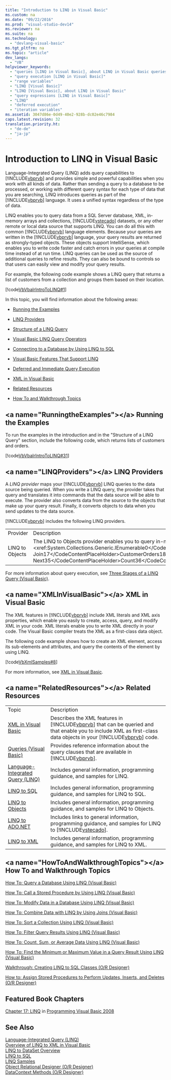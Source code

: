 ```yaml
---
title: "Introduction to LINQ in Visual Basic"
ms.custom: na
ms.date: "09/22/2016"
ms.prod: "visual-studio-dev14"
ms.reviewer: na
ms.suite: na
ms.technology: 
  - "devlang-visual-basic"
ms.tgt_pltfrm: na
ms.topic: "article"
dev_langs: 
  - "VB"
helpviewer_keywords: 
  - "queries [LINQ in Visual Basic], about LINQ in Visual Basic queries"
  - "query execution [LINQ in Visual Basic]"
  - "range variables"
  - "LINQ [Visual Basic]"
  - "LINQ [Visual Basic], about LINQ in Visual Basic"
  - "query expressions [LINQ in Visual Basic]"
  - "LINQ"
  - "deferred execution"
  - "iteration variables"
ms.assetid: 3047d86e-0d49-40e2-928b-dc02e46c7984
caps.latest.revision: 32
translation.priority.ht: 
  - "de-de"
  - "ja-jp"
---
```

# Introduction to LINQ in Visual Basic
Language-Integrated Query (LINQ) adds query capabilities to [!INCLUDE[vbprvb](../vs140/includes/vbprvb_md.md)] and provides simple and powerful capabilities when you work with all kinds of data. Rather than sending a query to a database to be processed, or working with different query syntax for each type of data that you are searching, LINQ introduces queries as part of the [!INCLUDE[vbprvb](../vs140/includes/vbprvb_md.md)] language. It uses a unified syntax regardless of the type of data.  
  
 LINQ enables you to query data from a SQL Server database, XML, in-memory arrays and collections, [!INCLUDE[vstecado](../vs140/includes/vstecado_md.md)] datasets, or any other remote or local data source that supports LINQ. You can do all this with common [!INCLUDE[vbprvb](../vs140/includes/vbprvb_md.md)] language elements. Because your queries are written in the [!INCLUDE[vbprvb](../vs140/includes/vbprvb_md.md)] language, your query results are returned as strongly-typed objects. These objects support IntelliSense, which enables you to write code faster and catch errors in your queries at compile time instead of at run time. LINQ queries can be used as the source of additional queries to refine results. They can also be bound to controls so that users can easily view and modify your query results.  
  
 For example, the following code example shows a LINQ query that returns a list of customers from a collection and groups them based on their location.  
  
 [!code[VbVbalrIntroToLINQ#1](../vs140/codesnippet/VisualBasic/introduction-to-linq-in-visual-basic_1.vb)]  
  
 In this topic, you will find information about the following areas:  
  
-   [Running the Examples](#RunningtheExamples)  
  
-   [LINQ Providers](#LINQProviders)  
  
-   [Structure of a LINQ Query](#StructureOfALINQQuery)  
  
-   [Visual Basic LINQ Query Operators](#VisualBasicLINQQueryOperators)  
  
-   [Connecting to a Database by Using LINQ to SQL](#ConnectingToADatabase)  
  
-   [Visual Basic Features That Support LINQ](#VisualBasicFeaturesThatSupportLINQ)  
  
-   [Deferred and Immediate Query Execution](#QueryExecution)  
  
-   [XML in Visual Basic](#XMLInVisualBasic)  
  
-   [Related Resources](#RelatedResources)  
  
-   [How To and Walkthrough Topics](#HowToAndWalkthroughTopics)  
  
##  \<a name="RunningtheExamples">\</a> Running the Examples  
 To run the examples in the introduction and in the "Structure of a LINQ Query" section, include the following code, which returns lists of customers and orders.  
  
 [!code[VbVbalrIntroToLINQ#31](../vs140/codesnippet/VisualBasic/introduction-to-linq-in-visual-basic_2.vb)]  
  
##  \<a name="LINQProviders">\</a> LINQ Providers  
 A *LINQ provider* maps your [!INCLUDE[vbprvb](../vs140/includes/vbprvb_md.md)] LINQ queries to the data source being queried. When you write a LINQ query, the provider takes that query and translates it into commands that the data source will be able to execute. The provider also converts data from the source to the objects that make up your query result. Finally, it converts objects to data when you send updates to the data source.  
  
 [!INCLUDE[vbprvb](../vs140/includes/vbprvb_md.md)] includes the following LINQ providers.  
  
|||  
|-|-|  
|Provider|Description|  
|LINQ to Objects|The LINQ to Objects provider enables you to query in-memory collections and arrays. If an object supports either the \<xref:System.Collections.IEnumerable*> or <xref:System.Collections.Generic.IEnumerable<CodeContentPlaceHolder>0\</CodeContentPlaceHolder>From<CodeContentPlaceHolder>1\</CodeContentPlaceHolder>From<CodeContentPlaceHolder>2\</CodeContentPlaceHolder>Aggregate<CodeContentPlaceHolder>3\</CodeContentPlaceHolder>From<CodeContentPlaceHolder>4\</CodeContentPlaceHolder>From<CodeContentPlaceHolder>5\</CodeContentPlaceHolder>Aggregate<CodeContentPlaceHolder>6\</CodeContentPlaceHolder>customers<CodeContentPlaceHolder>7\</CodeContentPlaceHolder>cust<CodeContentPlaceHolder>8\</CodeContentPlaceHolder>Where<CodeContentPlaceHolder>9\</CodeContentPlaceHolder>Where<CodeContentPlaceHolder>10\</CodeContentPlaceHolder>Select<CodeContentPlaceHolder>11\</CodeContentPlaceHolder>Select<CodeContentPlaceHolder>12\</CodeContentPlaceHolder>Select<CodeContentPlaceHolder>13\</CodeContentPlaceHolder>From<CodeContentPlaceHolder>14\</CodeContentPlaceHolder>Join<CodeContentPlaceHolder>15\</CodeContentPlaceHolder>Group Join<CodeContentPlaceHolder>16\</CodeContentPlaceHolder>Group Join<CodeContentPlaceHolder>17\</CodeContentPlaceHolder>CustomerOrders<CodeContentPlaceHolder>18\</CodeContentPlaceHolder>OrderTotal<CodeContentPlaceHolder>19\</CodeContentPlaceHolder>From<CodeContentPlaceHolder>20\</CodeContentPlaceHolder>Aggregate<CodeContentPlaceHolder>21\</CodeContentPlaceHolder>From<CodeContentPlaceHolder>22\</CodeContentPlaceHolder>Select<CodeContentPlaceHolder>23\</CodeContentPlaceHolder>From<CodeContentPlaceHolder>24\</CodeContentPlaceHolder>Aggregate<CodeContentPlaceHolder>25\</CodeContentPlaceHolder>From<CodeContentPlaceHolder>26\</CodeContentPlaceHolder>Aggregate<CodeContentPlaceHolder>27\</CodeContentPlaceHolder>Aggregate<CodeContentPlaceHolder>28\</CodeContentPlaceHolder>Aggregate<CodeContentPlaceHolder>29\</CodeContentPlaceHolder>Aggregate<CodeContentPlaceHolder>30\</CodeContentPlaceHolder>Aggregate<CodeContentPlaceHolder>31\</CodeContentPlaceHolder>true<CodeContentPlaceHolder>32\</CodeContentPlaceHolder>true<CodeContentPlaceHolder>33\</CodeContentPlaceHolder>NorthwindDataContext<CodeContentPlaceHolder>34\</CodeContentPlaceHolder>For…Next<CodeContentPlaceHolder>35\</CodeContentPlaceHolder>Count<CodeContentPlaceHolder>36\</CodeContentPlaceHolder>Sum<CodeContentPlaceHolder>37\</CodeContentPlaceHolder>Average<CodeContentPlaceHolder>38\</CodeContentPlaceHolder>Min<CodeContentPlaceHolder>39\</CodeContentPlaceHolder>Max<CodeContentPlaceHolder>40\</CodeContentPlaceHolder>ToList<CodeContentPlaceHolder>41\</CodeContentPlaceHolder>ToArray` methods will also force immediate execution. This can be useful when you want to execute the query immediately and cache the results. For more information about these methods, see [Converting Data Types](../vs140/converting-data-types.md).  
  
 For more information about query execution, see [Three Stages of a LINQ Query (Visual Basic)](../vs140/writing-your-first-linq-query--visual-basic-.md).  
  
##  \<a name="XMLInVisualBasic">\</a> XML in Visual Basic  
 The XML features in [!INCLUDE[vbprvb](../vs140/includes/vbprvb_md.md)] include XML literals and XML axis properties, which enable you easily to create, access, query, and modify XML in your code. XML literals enable you to write XML directly in your code. The Visual Basic compiler treats the XML as a first-class data object.  
  
 The following code example shows how to create an XML element, access its sub-elements and attributes, and query the contents of the element by using LINQ.  
  
 [!code[VbXmlSamples#8](../vs140/codesnippet/VisualBasic/introduction-to-linq-in-visual-basic_24.vb)]  
  
 For more information, see [XML in Visual Basic](../vs140/xml-in-visual-basic.md).  
  
##  \<a name="RelatedResources">\</a> Related Resources  
  
|||  
|-|-|  
|Topic|Description|  
|[XML in Visual Basic](../vs140/xml-in-visual-basic.md)|Describes the XML features in [!INCLUDE[vbprvb](../vs140/includes/vbprvb_md.md)] that can be queried and that enable you to include XML as first-class data objects in your [!INCLUDE[vbprvb](../vs140/includes/vbprvb_md.md)] code.|  
|[Queries (Visual Basic)](../vs140/queries--visual-basic-.md)|Provides reference information about the query clauses that are available in [!INCLUDE[vbprvb](../vs140/includes/vbprvb_md.md)].|  
|[Language-Integrated Query (LINQ)](../vs140/linq--language-integrated-query-.md)|Includes general information, programming guidance, and samples for LINQ.|  
|[LINQ to SQL](assetId:///73d13345-eece-471a-af40-4cc7a2f11655)|Includes general information, programming guidance, and samples for LINQ to SQL.|  
|[LINQ to Objects](../vs140/linq-to-objects.md)|Includes general information, programming guidance, and samples for LINQ to Objects.|  
|[LINQ to ADO.NET](../vs140/linq-to-ado.net--portal-page-1.md)|Includes links to general information, programming guidance, and samples for LINQ to [!INCLUDE[vstecado](../vs140/includes/vstecado_md.md)].|  
|[LINQ to XML](../vs140/linq-to-xml.md)|Includes general information, programming guidance, and samples for LINQ to XML.|  
  
##  \<a name="HowToAndWalkthroughTopics">\</a> How To and Walkthrough Topics  
 [How To: Query a Database Using LINQ (Visual Basic)](../vs140/how-to--query-a-database-by-using-linq--visual-basic-.md)  
  
 [How To: Call a Stored Procedure by Using LINQ (Visual Basic)](../vs140/how-to--call-a-stored-procedure-by-using-linq--visual-basic-.md)  
  
 [How To: Modify Data in a Database Using LINQ (Visual Basic)](../vs140/how-to--modify-data-in-a-database-by-using-linq--visual-basic-.md)  
  
 [How To: Combine Data with LINQ by Using Joins (Visual Basic)](../vs140/how-to--combine-data-with-linq-by-using-joins--visual-basic-.md)  
  
 [How To: Sort a Collection Using LINQ (Visual Basic)](../vs140/how-to--sort-query-results-by-using-linq--visual-basic-.md)  
  
 [How To: Filter Query Results Using LINQ (Visual Basic)](../vs140/how-to--filter-query-results-by-using-linq--visual-basic-.md)  
  
 [How To: Count, Sum, or Average Data Using LINQ (Visual Basic)](../vs140/how-to--count--sum--or-average-data-by-using-linq--visual-basic-.md)  
  
 [How To: Find the Minimum or Maximum Value in a Query Result Using LINQ (Visual Basic)](../vs140/how-to--find-the-minimum-or-maximum-value-in-a-query-result-by-using-linq--visual-basic-.md)  
  
 [Walkthrough: Creating LINQ to SQL Classes (O/R Designer)](assetId:///35aad4a4-2e8a-46e2-ae09-5fbfd333c233)  
  
 [How to: Assign Stored Procedures to Perform Updates, Inserts, and Deletes (O/R Designer)](assetId:///e88224ab-ff61-4a3a-b6b8-6f3694546cac)  
  
## Featured Book Chapters  
 [Chapter 17: LINQ](http://go.microsoft.com/fwlink/?LinkId=195277) in [Programming Visual Basic 2008](http://go.microsoft.com/fwlink/?LinkId=195383)  
  
## See Also  
 [Language-Integrated Query (LINQ)](../vs140/linq--language-integrated-query-.md)   
 [Overview of LINQ to XML in Visual Basic](../vs140/overview-of-linq-to-xml-in-visual-basic.md)   
 [LINQ to DataSet Overview](assetId:///dc20a8fb-03f6-4b68-9c2b-7f7299e3070b)   
 [LINQ to SQL](assetId:///73d13345-eece-471a-af40-4cc7a2f11655)   
 [LINQ Samples](../Topic/LINQ%20Samples_deleted.md)   
 [Object Relational Designer (O/R Designer)](assetId:///45e477c0-5c6b-41f9-b2d0-2808fb4f6537)   
 [DataContext Methods (O/R Designer)](assetId:///c149f4e5-3b61-4c33-892e-3e26d47f3eeb)